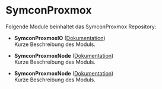 # SymconProxmox

Folgende Module beinhaltet das SymconProxmox Repository:

- __SymconProxmoxIO__ ([Dokumentation](SymconProxmoxIO))  
	Kurze Beschreibung des Moduls.

- __SymconProxmoxNode__ ([Dokumentation](SymconProxmoxNode))  
	Kurze Beschreibung des Moduls.
	
- __SymconProxmoxNode__ ([Dokumentation](SymconProxmoxVMID))  
	Kurze Beschreibung des Moduls.
